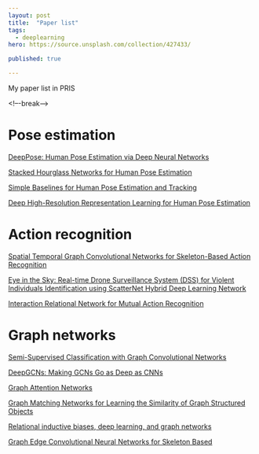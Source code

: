 ```yaml
---
layout: post
title:  "Paper list"
tags:
  - deeplearning
hero: https://source.unsplash.com/collection/427433/

published: true

---
```


My paper list in PRIS

<!–-break-–>

# Pose estimation

[DeepPose: Human Pose Estimation via Deep Neural Networks](../resources/DeepPose_Human&#32;Pose&#32;Estimation&#32;via&#32;Deep&#32;Neural&#32;Networks.pdf)

[Stacked Hourglass Networks for Human Pose Estimation](../resources/Stacked&#32;Hourglass&#32;Networks&#32;for&#32;Human&#32;Pose&#32;Estimation.pdf)

[Simple Baselines for Human Pose Estimation and Tracking](../resources/Simple&#32;Baselines&#32;for&#32;Human&#32;Pose&#32;Estimation&#32;and&#32;Tracking.pdf)

[Deep High-Resolution Representation Learning for Human Pose Estimation](../resources/Deep&#32;High-Resolution&#32;Representation&#32;Learning&#32;for&#32;Human&#32;Pose&#32;Estimation.pdf)


# Action recognition

[Spatial Temporal Graph Convolutional Networks for Skeleton-Based Action Recognition](../resources/Spatial&#32;Temporal&#32;Graph&#32;Convolutional&#32;Networks&#32;for&#32;Skeleton-Based&#32;Action&#32;Recognition.pdf)

[Eye in the Sky: Real-time Drone Surveillance System (DSS) for Violent Individuals Identification using ScatterNet Hybrid Deep Learning Network](../resources/Eye&#32;in&#32;the&#32;Sky_Real-time&#32;Drone&#32;Surveillance&#32;System&#32;(DSS)&#32;for&#32;Violent&#32;Individuals&#32;Identification&#32;using&#32;ScatterNet&#32;Hybrid&#32;Deep&#32;Learning&#32;Network.pdf)

[Interaction Relational Network for Mutual Action Recognition](../resources/Interaction&#32;Relational&#32;Network&#32;for&#32;Mutual&#32;Action&#32;Recognition.pdf)

# Graph networks

[Semi-Supervised Classification with Graph Convolutional Networks](../resources/Semi-Supervised&#32;Classification&#32;with&#32;Graph&#32;Convolutional&#32;Networks.pdf)

[DeepGCNs: Making GCNs Go as Deep as CNNs](../resources/DeepGCNs_Making&#32;GCNs&#32;Go&#32;as&#32;Deep&#32;as&#32;CNNs.pdf)

[Graph Attention Networks](../resources/Graph&#32;Attention&#32;Networks.pdf)

[Graph Matching Networks for Learning the Similarity of Graph Structured Objects](../resources/Graph&#32;Matching&#32;Networks&#32;for&#32;Learning&#32;the&#32;Similarity&#32;of&#32;Graph&#32;Structured&#32;Objects.pdf)

[Relational inductive biases, deep learning, and graph networks](../resources/Relational&#32;inductive&#32;biases,&#32;deep&#32;learning,&#32;and&#32;graph&#32;networks.pdf)

[Graph Edge Convolutional Neural Networks for Skeleton Based](../resources/Graph&#32;Edge&#32;Convolutional&#32;Neural&#32;Networks&#32;for&#32;Skeleton&#32;Based.pdf)


